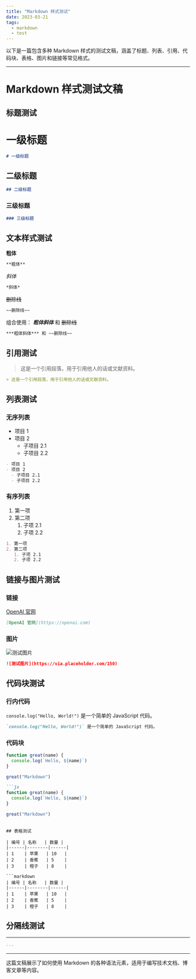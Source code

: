 ```yaml
---
title: "Markdown 样式测试"
date: 2023-03-21
tags:
  - markdown
  - test
---
```


以下是一篇包含多种 Markdown 样式的测试文稿，涵盖了标题、列表、引用、代码块、表格、图片和链接等常见格式。

---

# Markdown 样式测试文稿

## 标题测试

# 一级标题
```markdown
# 一级标题
```

## 二级标题
```markdown
## 二级标题
```

### 三级标题
```markdown
### 三级标题
```

## 文本样式测试

**粗体**
```markdown
**粗体**
```

*斜体*
```markdown
*斜体*
```

~~删除线~~
```markdown
~~删除线~~
```

组合使用：
***粗体斜体*** 和 ~~删除线~~
```markdown
***粗体斜体*** 和 ~~删除线~~
```

## 引用测试

> 这是一个引用段落，用于引用他人的话或文献资料。
```markdown
> 这是一个引用段落，用于引用他人的话或文献资料。
```

## 列表测试

### 无序列表
- 项目 1
- 项目 2
  - 子项目 2.1
  - 子项目 2.2

```markdown
- 项目 1
- 项目 2
  - 子项目 2.1
  - 子项目 2.2
```

### 有序列表
1. 第一项
2. 第二项
   1. 子项 2.1
   2. 子项 2.2

```markdown
1. 第一项
2. 第二项
   1. 子项 2.1
   2. 子项 2.2
```

## 链接与图片测试

### 链接
[OpenAI 官网](https://openai.com)

```markdown
[OpenAI 官网](https://openai.com)
```

### 图片
![测试图片](https://via.placeholder.com/150)

```markdown
![测试图片](https://via.placeholder.com/150)
```

## 代码块测试

### 行内代码

`console.log("Hello, World!")` 是一个简单的 JavaScript 代码。

```markdown
`console.log("Hello, World!")` 是一个简单的 JavaScript 代码。
```

### 代码块

```js
function great(name) {
  console.log(`Hello, ${name}`)
}

great("Markdown")
```

```markdown
```js
function great(name) {
  console.log(`Hello, ${name}`)
}

great("Markdown")
```
```

## 表格测试

| 编号 | 名称   | 数量 |
|------|--------|------|
| 1    | 苹果   | 10   |
| 2    | 香蕉   | 5    |
| 3    | 橙子   | 8    |

```markdown
| 编号 | 名称   | 数量 |
|------|--------|------|
| 1    | 苹果   | 10   |
| 2    | 香蕉   | 5    |
| 3    | 橙子   | 8    |
```

## 分隔线测试

---

```markdown
---
```

---

这篇文稿展示了如何使用 Markdown 的各种语法元素，适用于编写技术文档、博客文章等内容。

